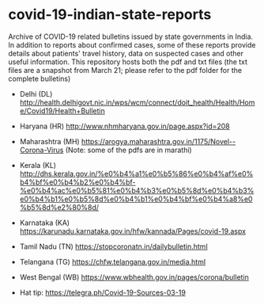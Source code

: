 # covid-19-indian-state-reports
Archive of COVID-19 related bulletins issued by state governments in India. In addition to reports about confirmed cases, some of these reports provide details about patients' travel history, data on suspected cases and other useful information. This repository hosts both the pdf and txt files (the txt files are a snapshot from March 21; please refer to the pdf folder for the complete bulletins)  

- Delhi (DL)
http://health.delhigovt.nic.in/wps/wcm/connect/doit_health/Health/Home/Covid19/Health+Bulletin

- Haryana (HR)
http://www.nhmharyana.gov.in/page.aspx?id=208

- Maharashtra (MH)
https://arogya.maharashtra.gov.in/1175/Novel--Corona-Virus (Note: some of the pdfs are in marathi)

- Kerala (KL)
http://dhs.kerala.gov.in/%e0%b4%a1%e0%b5%86%e0%b4%af%e0%b4%bf%e0%b4%b2%e0%b4%bf-%e0%b4%ac%e0%b5%81%e0%b4%b3%e0%b5%8d%e0%b4%b3%e0%b4%b1%e0%b5%8d%e0%b4%b1%e0%b4%bf%e0%b4%a8%e0%b5%8d%e2%80%8d/

- Karnataka (KA)
https://karunadu.karnataka.gov.in/hfw/kannada/Pages/covid-19.aspx

- Tamil Nadu (TN)
https://stopcoronatn.in/dailybulletin.html

- Telangana (TG)
https://chfw.telangana.gov.in/media.html

- West Bengal (WB)
https://www.wbhealth.gov.in/pages/corona/bulletin

- Hat tip: https://telegra.ph/Covid-19-Sources-03-19
